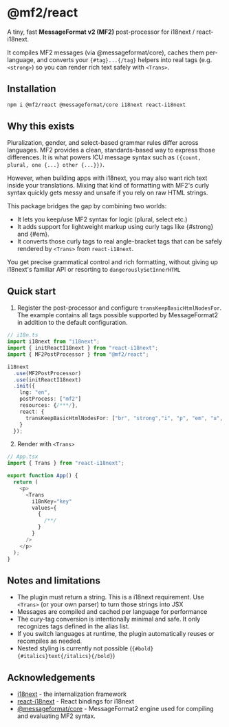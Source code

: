 # @mf2/react

A tiny, fast **MessageFormat v2 (MF2)** post-processor for i18next / react-i18next.

It compiles MF2 messages (via @messageformat/core), caches them per-language, and converts your `{#tag}...{/tag}` helpers into real tags (e.g. `<strong>`) so you can render rich text safely with `<Trans>`.

## Installation

```bash
npm i @mf2/react @messageformat/core i18next react-i18next
```

## Why this exists

Pluralization, gender, and select-based grammar rules differ across languages. MF2 provides a clean, standards-based way to express those differences. It is what powers ICU message syntax such as `({count, plural, one {...} other {...}})`.

However, when building apps with i18next, you may also want rich text inside your translations. Mixing that kind of formatting with MF2's curly syntax quickly gets messy and unsafe if you rely on raw HTML strings.

This package bridges the gap by combining two worlds:

- It lets you keep/use MF2 syntax for logic (plural, select etc.)
- It adds support for lightweight markup using curly tags like {#strong} and {#em}.
- It converts those curly tags to real angle-bracket tags that can be safely rendered by `<Trans>` from `react-i18next`.

You get precise grammatical control and rich formatting, without giving up i18next's familiar API or resorting to `dangerouslySetInnerHTML`

## Quick start

1. Register the post-processor and configure `transKeepBasicHtmlNodesFor`. The example contains all tags possible supported by MessageFormat2 in addition to the default configuration.

```ts
// i18n.ts
import i18next from "i18next";
import { initReactI18next } from "react-i18next";
import { MF2PostProcessor } from "@mf2/react";

i18next
  .use(MF2PostProcessor)
  .use(initReactI18next)
  .init({
    lng: "en",
    postProcess: ["mf2"]
    resources: {/***/},
    react: {
      transKeepBasicHtmlNodesFor: ["br", "strong","i", "p", "em", "u", "s", "code"," small"]
    }
  });
```

2. Render with `<Trans>`

```ts
// App.tsx
import { Trans } from "react-i18next";

export function App() {
  return (
    <p>
      <Trans
        i18nKey="key"
        values={
          {
            /**/
          }
        }
      />
    </p>
  );
}
```

## Notes and limitations

- The plugin must return a string. This is a i18next requirement. Use `<Trans>` (or your own parser) to turn those strings into JSX
- Messages are compiled and cached per language for performance
- The cury-tag conversion is intentionally minimal and safe. It only recognizes tags defined in the alias list.
- If you switch languages at runtime, the plugin automatically reuses or recompiles as needed.
- Nested styling is currently not possible (`{#bold}{#italics}text{/italics}{/bold}`)

## Acknowledgements

- [i18next](https://www.i18next.com/) - the internalization framework
- [react-i18next](https://react.i18next.com/) - React bindings for i18next
- [@messageformat/core](https://github.com/messageformat/messageformat) - MessageFormat2 engine used for compiling and evaluating MF2 syntax.
